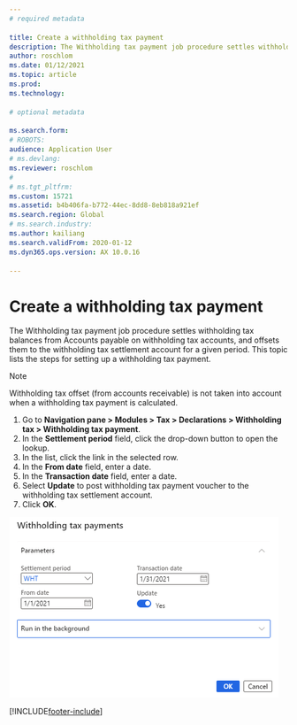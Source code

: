 ```yaml
---
# required metadata

title: Create a withholding tax payment
description: The Withholding tax payment job procedure settles withholding tax balances from Accounts payable on withholding tax accounts, and offsets them to the withholding tax settlement account for a given period. This topic lists the steps for setting up a withholding tax payment.
author: roschlom
ms.date: 01/12/2021
ms.topic: article
ms.prod: 
ms.technology: 

# optional metadata

ms.search.form: 
# ROBOTS: 
audience: Application User
# ms.devlang: 
ms.reviewer: roschlom
# 
# ms.tgt_pltfrm: 
ms.custom: 15721
ms.assetid: b4b406fa-b772-44ec-8dd8-8eb818a921ef
ms.search.region: Global
# ms.search.industry: 
ms.author: kailiang
ms.search.validFrom: 2020-01-12
ms.dyn365.ops.version: AX 10.0.16

---
```


# Create a withholding tax payment

The Withholding tax payment job procedure settles withholding tax balances from Accounts payable on withholding tax accounts, and offsets them to the withholding tax settlement account for a given period. This topic lists the steps for setting up a withholding tax payment.

> [!NOTE] 
> Withholding tax offset (from accounts receivable) is not taken into account when a withholding tax payment is calculated.

1. Go to **Navigation pane > Modules > Tax > Declarations > Withholding tax > Withholding tax payment**.
2. In the **Settlement period** field, click the drop-down button to open the lookup.
3. In the list, click the link in the selected row.
4. In the **From date** field, enter a date.
5. In the **Transaction date** field, enter a date.
6. Select **Update** to post withholding tax payment voucher to the withholding tax settlement account.
7. Click **OK**.

![Parameters for withholding tax payment.](media/withholding-tax-payment.png)


[!INCLUDE[footer-include](../../includes/footer-banner.md)]